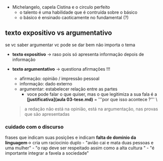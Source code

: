 
- Michelangelo, capela Cistina e o circulo perfeito 
	- o talento é uma habilidade que é contruída sobre o básico 
	- o básico é ensinado caoticamente no fundamental (?)

## texto expositivo vs argumentativo 
 se vc saber argumentar vc pode se dar bem não importa o tema 
-	**texto expositivo** -> raso pois só apresenta informação depois de informação 
- **texto argumentativo** -> questiona afirmações !!!
	- afirmação: opinião / impressão pessoal 
	- informação: dado externo 
	- argumentar: estabelecer relação entre as partes 
		- voce pode falar o que quiser, mas o que legitimiza a sua fala é a **[justificativa](aula 03-tese.md)** = '''por que isso acontece ?''' \
	
	> a redação não está na opinião, está na argumentação, nas provas que são apresentadas
			
### cuidado com o discurso 
frases que indicam suas posições e indicam **falta de dominio da linguagem**-> cria um raciocinio duplo 
	- "avião cai e mata duas pessoas e uma mulher"
	- "o rap deve ser respeitado assim como a alta cultura "
	- "é importante integrar a favela a sociedade"
